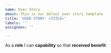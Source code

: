 ```yaml
---
name: User Story
about: This is our defaul user story template
title: 'USER STORY: <TITLE>'
labels: ''
assignees: ''

---
```


As a **role** I can **capability** so that **received benefit**
